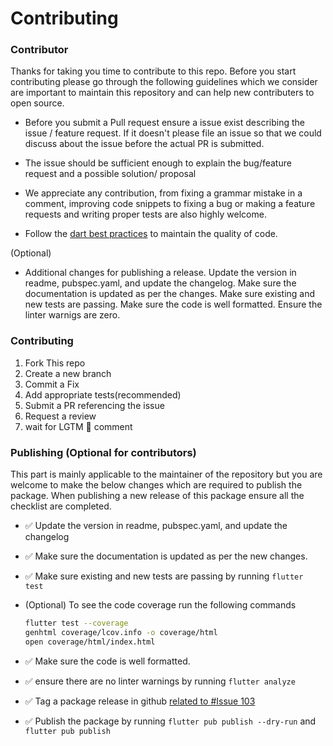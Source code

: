 # Contributing

### Contributor

Thanks for taking you time to contribute to this repo. Before you start contributing please go through the following guidelines which we consider are important to maintain this repository and can help new contributers to open source.

- Before you submit a Pull request ensure a issue exist describing the issue / feature request. If it doesn't please file an issue so that we could discuss about the issue before the actual PR is submitted.

- The issue should be sufficient enough to explain the bug/feature request and a possible solution/ proposal

- We appreciate any contribution, from fixing a grammar mistake in a comment, improving code snippets to fixing a bug or making a feature requests and writing proper tests are also highly welcome.

- Follow the [dart best practices](https://dart.dev/guides/language/effective-dart) to maintain the quality of code.

(Optional)

- Additional changes for publishing a release. Update the version in readme, pubspec.yaml, and update the changelog. Make sure the documentation is updated as per the changes. Make sure existing and new tests are passing. Make sure the code is well formatted. Ensure the linter warnigs are zero.

### Contributing

1. Fork This repo
2. Create a new branch
3. Commit a Fix
4. Add appropriate tests(recommended)
5. Submit a PR referencing the issue
6. Request a review
7. wait for LGTM 🚀 comment

### Publishing (Optional for contributors)

This part is mainly applicable to the maintainer of the repository but you are welcome to make the below changes which are required to publish the package. When publishing a new release of this package ensure all the checklist are completed.

- ✅ Update the version in readme, pubspec.yaml, and update the changelog
- ✅ Make sure the documentation is updated as per the new changes.
- ✅ Make sure existing and new tests are passing by running `flutter test`

- (Optional) To see the code coverage run the following commands
  ```bash
  flutter test --coverage
  genhtml coverage/lcov.info -o coverage/html
  open coverage/html/index.html
  ```
- ✅ Make sure the code is well formatted.
- ✅ ensure there are no linter warnings by running `flutter analyze`
- ✅ Tag a package release in github [related to #Issue 103](https://github.com/maheshj01/searchfield/issues/103)
- ✅ Publish the package by running `flutter pub publish --dry-run` and `flutter pub publish`
